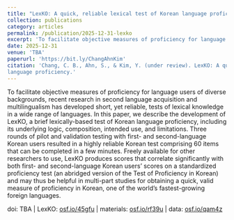 ```yaml
---
title: "LexKO: A quick, reliable lexical test of Korean language proficiency"
collection: publications
category: articles
permalink: /publication/2025-12-31-lexko
excerpt: 'To facilitate objective measures of proficiency for language users of diverse backgrounds, recent research in second language...'
date: 2025-12-31
venue: 'TBA'
paperurl: 'https://bit.ly/ChangAhnKim'
citation: 'Chang, C. B., Ahn, S., & Kim, Y. (under review). LexKO: A quick, reliable lexical test of Korean
language proficiency.'
---
```


To facilitate objective measures of proficiency for language users of diverse backgrounds, recent research in second language acquisition and multilingualism has developed short, yet reliable, tests of lexical knowledge in a wide range of languages. In this paper, we describe the development of LexKO, a brief lexically-based test of Korean language proficiency, including its underlying logic, composition, intended use, and limitations. Three rounds of pilot and validation testing with first- and second-language Korean users resulted in a highly reliable Korean test comprising 60 items that can be completed in a few minutes. Freely available for other researchers to use, LexKO produces scores that correlate significantly with both first- and second-language Korean users’ scores on a standardized proficiency test (an abridged version of the Test of Proficiency in Korean) and may thus be helpful in multi-part studies for obtaining a quick, valid measure of proficiency in Korean, one of the world’s fastest-growing foreign languages.

doi: TBA | LexKO: <a href="https://osf.io/45gfu/" target="_blank">osf.io/45gfu</a> | materials: <a href="https://osf.io/rf39u/" target="_blank">osf.io/rf39u</a> | data: <a href="https://osf.io/qam4z/" target="_blank">osf.io/qam4z</a>
